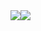 <div style="display:flex;place-items:center;">
  <img align="center" src="https://github-readme-stats.vercel.app/api?username=BigBoyLeft&show_icons=true&theme=dracula" />
    <img align="center" src="https://github-readme-stats.vercel.app/api/top-langs/?username=BigBoyLeft&theme=dracula" />
</div>
